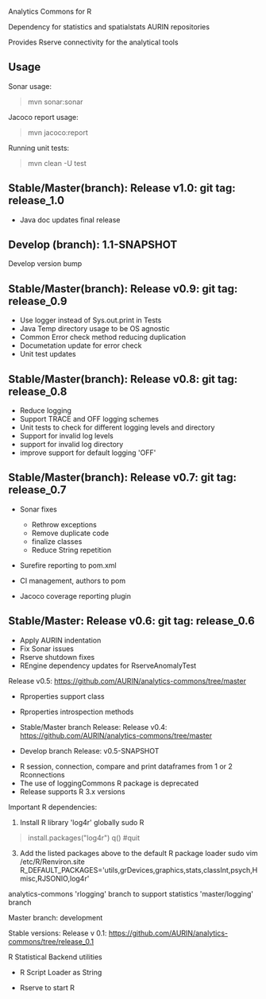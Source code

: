 Analytics Commons for R

Dependency for statistics and spatialstats AURIN repositories

Provides Rserve connectivity for the analytical tools

Usage
-----
Sonar usage:
> mvn sonar:sonar

Jacoco report usage:
> mvn jacoco:report

Running unit tests:
> mvn clean -U test


Stable/Master(branch): Release v1.0: git tag: release_1.0
---------------------------------------------------------
* Java doc updates final release


Develop (branch): 1.1-SNAPSHOT
------------------------------
Develop version bump



Stable/Master(branch): Release v0.9: git tag: release_0.9
---------------------------------------------------------
* Use logger instead of Sys.out.print in Tests
* Java Temp directory usage to be OS agnostic
* Common Error check method reducing duplication
* Documetation update for error check
* Unit test updates

Stable/Master(branch): Release v0.8: git tag: release_0.8
---------------------------------------------------------
* Reduce logging
* Support TRACE and OFF logging schemes
* Unit tests to check for different logging levels and directory
* Support for invalid log levels
* support for invalid log directory
* improve support for default logging 'OFF'


Stable/Master(branch): Release v0.7: git tag: release_0.7
---------------------------------------------------------
* Sonar fixes
    - Rethrow exceptions
    - Remove duplicate code
    - finalize classes
    - Reduce String repetition

* Surefire reporting to pom.xml
* CI management, authors to pom
* Jacoco coverage reporting plugin


Stable/Master: Release v0.6: git tag: release_0.6
-------------------------------------------------
* Apply AURIN indentation
* Fix Sonar issues
* Rserve shutdown fixes
* REngine dependency updates for RserveAnomalyTest

Release v0.5: https://github.com/AURIN/analytics-commons/tree/master
* Rproperties support class
* Rproperties introspection methods


* Stable/Master branch Release:
Release v0.4: https://github.com/AURIN/analytics-commons/tree/master

* Develop branch Release: v0.5-SNAPSHOT
- R session, connection, compare and print dataframes from 1 or 2 Rconnections 
- The use of loggingCommons R package is deprecated
- Release supports R 3.x versions

Important R dependencies:

1. Install R library 'log4r' globally
sudo R
> install.packages("log4r")
> q() #quit

3. Add the listed packages above to the default R package loader
sudo vim /etc/R/Renviron.site
R_DEFAULT_PACKAGES='utils,grDevices,graphics,stats,classInt,psych,Hmisc,RJSONIO,log4r'


analytics-commons 'rlogging' branch to support statistics 'master/logging' branch

Master branch: development

Stable versions:
Release v 0.1: https://github.com/AURIN/analytics-commons/tree/release_0.1

R Statistical Backend utilities

* R Script Loader as String

* Rserve to start R

